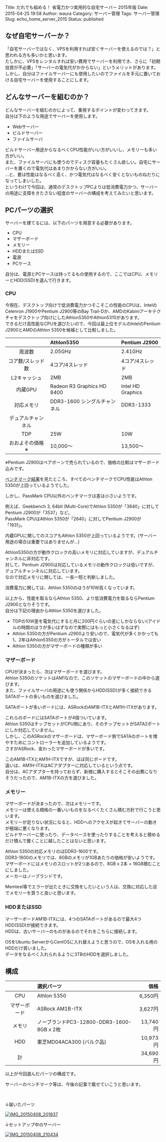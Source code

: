 Title: だれでも組める！ 省電力かつ実用的な自宅サーバー 2015年版
Date: 2015-04-25 19:58
Author: waura
Category: サーバー管理
Tags: サーバー管理
Slug: echo_home_server_2015
Status: published

なぜ自宅サーバーか？
--------------------

「自宅サーバーではなく、VPSを利用すれば安くサーバーを使えるのでは？」と思われる方も多いかと思います。  
たしかに、VPSをレンタルすれば安い費用でサーバーを利用でき、さらに「初期投資が不必要」「サーバーの電気代がかからない」というメリットがあります。  
しかし、自分はファイルサーバーにも使用したいのでファイルを手元に置いておける自宅サーバーを使用することにします。

どんなサーバーを組むのか？
--------------------------

どんなサーバーを組むのかによって、重視するポイントが変わってきます。  
自分は下のような用途でサーバーを使用します。

-   Webサーバー
-   ビルドサーバー
-   ファイルサーバ

ビルドサーバー用途からなるべくCPU性能がいい方がいいし、メモリーも多い方がいい。  
また、ファイルサーバにも使うのでディスク容量もたくさん欲しい。自宅にサーバーを置くので電気代はあまりかからない方がいい。  
...と、要は性能はなるべく高く、かつ電気代はなるべく安くとないものねだりになってしまいした。  
というわけで今回は、通常のデスクトップPCよりは低消費電力かつ、サーバーの用途に支障をきたさない程度のサーバーの構成を考えてみたいと思います。

PCパーツの選択
--------------

サーバーを建てるには、以下のパーツを用意する必要があります。

-   CPU
-   マザーボード
-   メモリー
-   HDDまたはSSD
-   電源
-   PCケース

自分は、電源とPCケースは持ってるもの使用するので、ここではCPU、メモリーとHDD(SSD)を選んで行きます。

### CPU

今現在、デスクトップ向けで低消費電力かつそこそこの性能のCPUは、IntelのCelenron
J1900やPentium J2900等のBay
Trail-Dか、AMDのKabiniアーキテクチャをデスクトップ向けにしたAthlon5350やAthlon5310があります。  
できるだけ高性能なCPUを選びたいので、今回は最上位モデルのIntelのPentium
J2900とAMDのAthlon 5350を候補として比較しました。

| | Athlon5350 | Pentium J2900 |  
|:-------------:|:-------------------------|:-------------------------|  
|周波数 |2.05GHz |2.41GHz |  
|コア数/スレッド数|4コア/4スレッド |4コア/4スレッド |  
|L2キャッシュ |2MB |2MB |  
|内蔵GPU |Radeon R3 Graphics HD 8400|Intel HD Graphics |  
|対応メモリ |DDR3-1600 シングルチャンネル |DDR3-1333
デュアルチャンネル |  
|TDP |25W |10W |  
|おおよその価格※ | 10,000〜　| 13,500〜  

※Pentium
J2900はベアボーンで売られているので、価格の比較はマザーボード込みです。

[ベンチマーク結果](http://www.cpu-monkey.com/en/compare_cpu-amd_athlon_5350-381-vs-intel_pentium_j2900-326)を見たところ、すべてのベンチマークでCPU性能はAthlon
5350が上回っているようでした。

しかし、PassMark CPU以外のベンチマークは差は小さいようです。

例えば、Geekbench 3, 64bit (Multi-Core)でAthlon
5350が「3640」に対してPentium J2900が「3537」など。  
PassMark CPUはAthlon 5350が「2640」に対してPentium J2900が「1931」。

内蔵GPUに関してのスコアもAthlon
5350が上回っているようです。(サーバー用途の場合は重要ではありませんが...)

Athlon5350の方が動作クロックの高いメモリに対応していますが、デュアルチャンネルに非対応です。  
対して、Pentium
J2900は対応しているメモリの動作クロックは低いですが、デュアルチャンネルに対応しています。  
なので対応メモリに関しては、一長一短と判断しました。

消費電力に関しては、Athlon 5350のほうが10W高くなっています。

以上から、性能を取るならAthlon 5350、より低消費電力を取るならPentium
J2900となりそうです。  
自分は下記の理由からAthlon 5350を選びました。

-   TDPの10W差を電気代にすると月に200円ぐらいの差にしかならない(アイドルの時間のほうが多いはずなので実際にはもっと小さくなるはず)
-   Athlon 5350の方がPentium
    J2900より安いので、電気代が多くかかっても1、2年はAthlon5350の方がトータルでは安い
-   Athlon 5350の方がマザーボードの種類が多い

### マザーボード

CPUが決まったら、次はマザーボードを選びます。  
Athlon
5350のソケットはAM1なので、このソケットのマザーボードの中から選びます。  
また、ファイルサーバの用途にも使う関係からHDD(SSD)が多く接続できるSATAポートの多いものを選びました。

SATAポートが多いボードには、ASRockのAM1B-ITXとAM1H-ITXがあります。

これらのボードにはSATAポートが4個ついています。  
Athlon
5350はチップセットがCPU側にあり、そのチップセットがSATA2ポートにしか対応していません。  
しかし、このASRockのマザーボードは、マザーボード側でSATAのポートを増やすためにコントローラーを追加しているようです。  
さすがASRock、変わったマザーボードが多いです。

このAM1B-ITXとAM1H-ITXですが、ほぼ同じボードです。  
違いは、AM1H-ITXはACアダプターに対応しているという点です。  
自分は、ACアダプターを持っておらず、新規に購入するとそこその出費になりそうだったので、AM1B-ITXの方を選びました。

### メモリー

マザーボードが決まったので、次はメモリーです。  
メモリーは使える規格の一番いいものをなるべくたくさん積む方針で行こうと思います。  
メモリーが足りない状況になると、HDDへのアクセスが起きてサーバーの動きが極端に悪くなります。  
ビルドサーバーに使ったり、データベースを使ったりすることを考えると積めるだけ積んで置くことに越したことはないと思います。

Athlon 5350の対応メモリのはDDR3-1600です。  
DDR3-1600のメモリでは、8GBのメモリが1GBあたりの価格が安いようです。  
マザーボードにはメモリのスロットが2つあるので、8GB x 2本 =
16GB積むことにしました。  
メーカーはノーブランドです。

Memtest等でエラーが出たときに交換をしたいという人は、交換に対応した店でメモリーを買うと良いと思います。

### HDDまたはSSD

マーザーボードAM1B-ITXには、4つのSATAポートがあるので最大4つHDD(SSD)が接続できます。  
HDDは、古いサーバーのものがあるのでそれをこちらに接続します。

OSをUbuntu
ServerからCentOSに入れ替えようと思うので、OSを入れる用のHDDだけ買いました。  
データをなるべく入れられるように3TBのHDDを選択しました。

構成
----

| | 選択パーツ| 価格 |  
|:-------------:|:------------------|  ----------------:|  
|CPU | Athlon 5350 |6,350円|  
|マザーボード| ASRock AM1B-ITX |3,627円|  
|メモリ |ノーブランドPC3-12800-DDR3-1600-8GB x 2枚 |13,740円 |  
|HDD | 東芝MD04ACA300 (バルク品)|10,973円|  
|計 | |34,690円|  

以上が今回選んだパーツの構成です。

サーバーのベンチマーク等は、今後の記事で載せていこうと思います。

 

↓届いたパーツ

[![IMG_20150408_201837](./images/IMG_20150408_201837-1024x768.jpg)](./images/IMG_20150408_201837-1024x768.jpg)
 
 

↓セットアップ中のサーバー

[![IMG_20150408_210434](./images/IMG_20150408_210434-1024x768.jpg)](./images/IMG_20150408_210434-1024x768.jpg)
